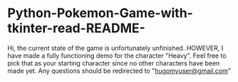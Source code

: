 # Python-Pokemon-Game-with-tkinter-read-README-
Hi, the current state of the game is unfortunately unfinished.
HOWEVER, I have made a fully functioning demo for the character "Heavy". Feel free to pick that as your starting character since no other characters have been made yet.
Any questions should be redirected to "hugomyuser@gmail.com"
